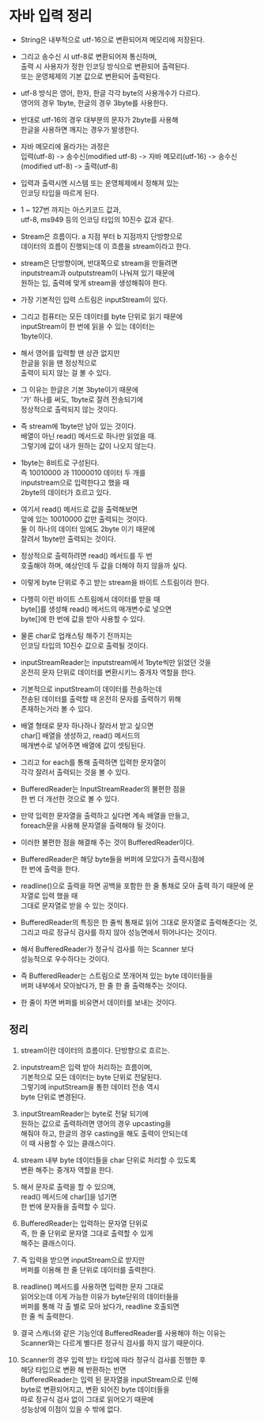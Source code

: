 # 자바 입력 정리
* String은 내부적으로 utf-16으로 변환되어져 메모리에 저장된다.    

* 그리고 송수신 시 utf-8로 변환되어져 통신하며,    
  출력 시 사용자가 정한 인코딩 방식으로 변환되어 출력된다.       
  또는 운영체제의 기본 값으로 변환되어 출력된다.    
  
* utf-8 방식은 영어, 한자, 한글 각각 byte의 사용개수가 다르다.    
  영어의 경우 1byte, 한글의 경우 3byte를 사용한다.    
  
* 반대로 utf-16의 경우 대부분의 문자가 2byte를 사용해   
  한글을 사용하면 깨지는 경우가 발생한다.   
  
* 자바 메모리에 올라가는 과정은    
  입력(utf-8) -> 송수신(modified utf-8) -> 자바 메모리(utf-16) -> 송수신(modified utf-8) -> 출력(utf-8)            
  
* 입력과 출력시엔 시스템 또는 운영체제에서 정해져 있는    
  인코딩 타입을 따르게 된다.    
  
* 1 ~ 127번 까지는 아스키코드 값과,     
  utf-8, ms949 등의 인코딩 타입의 10진수 값과 같다.    
  
* Stream은 흐름이다. a 지점 부터 b 지점까지 단방향으로    
  데이터의 흐름이 진행되는데 이 흐름을 stream이라고 한다.    
  
* stream은 단방향이며, 반대쪽으로 stream을 만들려면    
  inputstream과 outputstream이 나눠져 있기 때문에    
  원하는 입, 출력에 맞게 stream을 생성해줘야 한다.   
  
* 가장 기본적인 입력 스트림은 inputStream이 있다.   

* 그리고 컴퓨터는 모든 데이터를 byte 단위로 읽기 때문에    
  inputStream이 한 번에 읽을 수 있는 데이터는    
  1byte이다.   
  
* 해서 영어를 입력할 땐 상관 없지만   
  한글을 읽을 땐 정상적으로      
  출력이 되지 않는 걸 볼 수 있다.    
  
* 그 이유는 한글은 기본 3byte이기 때문에     
  '가' 하나를 써도, 1byte로 잘려 전송되기에    
  정상적으로 출력되지 않는 것이다.   
  
* 즉 stream에 1byte만 남아 있는 것이다.      
  배열이 아닌 read() 메서드로 하나만 읽었을 때.    
  그렇기에 값이 내가 원하는 값이 나오지 않는다.    
  
* 1byte는 8비트로 구성된다.    
  즉 10010000 과 11000010 데이터 두 개를     
  inputstream으로 입력한다고 했을 때    
  2byte의 데이터가 흐르고 있다.   
  
* 여기서 read() 메서드로 값을 출력해보면   
  앞에 있는 10010000 값만 출력되는 것이다.   
  둘 이 하나의 데이터 임에도 2byte 이기 때문에    
  잘려서 1byte만 출력되는 것이다.   
  
* 정상적으로 출력하려면 read() 메서드를 두 번    
  호출해야 하며, 예상인데 두 값을 더해야 하지 않을까 싶다.   
  
* 이렇게 byte 단위로 주고 받는 stream을 바이트 스트림이라 한다.     

* 다행히 이런 바이트 스트림에서 데이터를 받을 때   
  byte[]를 생성해 read() 메서드의 매개변수로 넣으면    
  byte[]에 한 번에 값을 받아 사용할 수 있다.  
  
* 물론 char로 업캐스팅 해주기 전까지는    
  인코딩 타입의 10진수 값으로 출력될 것이다.   
  
* inputStreamReader는 inputstream에서 1byte씩만 읽었던 것을   
  온전히 문자 단위로 데이터를 변환시키느 중개자 역할을 한다.   
  
* 기본적으로 inputStream이 데이터를 전송하는데    
  전송된 데이터를 출력할 때 온전히 문자를 출력하기 위해    
  존재하는거라 볼 수 있다.   
  
* 배열 형태로 문자 하나하나 잘라서 받고 싶으면    
  char[] 배열을 생성하고, read() 메서드의     
  매개변수로 넣어주면 배열에 값이 셋팅된다.    
  
* 그리고 for each를 통해 출력하면 입력한 문자열이   
  각각 잘려서 출력되는 것을 볼 수 있다.   
  
* BufferedReader는 InputStreamReader의 불편한 점을    
  한 번 더 개선한 것으로 볼 수 있다.   
  
* 만약 입력한 문자열을 출력하고 싶다면 계속 배열을 만들고,   
  foreach문을 사용해 문자열을 출력해야 될 것이다.   
  
* 이러한 불편한 점을 해결해 주는 것이 BufferedReader이다.  

* BufferedReader은 해당 byte들을 버퍼에 모았다가 출력시점에    
  한 번에 출력을 한다.  
  
* readline()으로 출력을 하면 공백을 포함한 한 줄 통채로
  모아 출력 하기 때문에 문자열로 입력 했을 때     
  그대로 문자열로 받을 수 있는 것이다.    
  
* BufferedReader의 특징은 한 줄씩 통채로 읽어 그대로 문자열로 출력해준다는 것,     
  그리고 따로 정규식 검사를 하지 않아 성능면에서 뛰어나다는 것이다.   
  
* 해서 BufferedReader가 정규식 검사를 하는 Scanner 보다     
  성능적으로 우수하다는 것이다.   
  
* 즉 BufferedReader는 스트림으로 쪼개어져 있는 byte 데이터들을   
  버퍼 내부에서 모아놨다가, 한 줄 한 줄 출력해주는 것이다.   
  
* 한 줄이 차면 버퍼를 비유면서 데이터를 보내는 것이다.   
## 정리
1. stream이란 데이터의 흐름이다. 단방향으로 흐르는.    

2. inputstream은 입력 받아 처리하는 흐름이며,   
   기본적으로 모든 데이터는 byte 단위로 전달된다.  
   그렇기에 inputStream을 통한 데이터 전송 역시   
   byte 단위로 변경된다.  
   
3. inputStreamReader는 byte로 전달 되기에    
   원하는 값으로 출력하려면 영어의 경우 upcasting을   
   해줘야 하고, 한글의 경우 casting을 해도 출력이 안되는데    
   이 때 사용할 수 있는 클래스이다.   

4. stream 내부 byte 데이터들을 char 단위로 처리할 수 있도록    
   변환 해주는 중개자 역할을 한다.   
   
5. 해서 문자로 출력을 할 수 있으며,     
   read() 메서드에 char[]을 넘기면      
   한 번에 문자들을 출력할 수 있다.        
  
6. BufferedReader는 입력하는 문자열 단위로        
   즉, 한 줄 단위로 문자열 그대로 출력할 수 있게     
   해주는 클래스이다.    
   
7. 즉 입력을 받으면 inputStream으로 받지만    
   버퍼를 이용해 한 줄 단위로 데이터를 출력한다.   

8. readline() 메서드를 사용하면 입력한 문자 그대로    
   읽어오는데 이게 가능한 이유가 byte단위의 데이터들을  
   버퍼를 통해 각 출 별로 모아 놨다가, readline 호출되면   
   한 줄 씩 출력한다.   
   
9. 결국 스캐너와 같은 기능인데 BufferedReader를 사용해야 하는 이유는    
   Scanner와는 다르게 별다른 정규식 검사를 하지 않기 때문이다.    
   
10. Scanner의 경우 입력 받는 타입에 따라 정규식 검사를 진행한 후   
    해당 타입으로 변환 해 반환하는 반면   
    BufferedReader는 입력 된 문자열을 inputStream으로 인해    
    byte로 변환되어지고, 변환 되어진 byte 데이터들을     
    따로 정규식 검사 없이 그대로 읽어오기 때문에       
    성능상에 이점이 있을 수 밖에 없다.      
